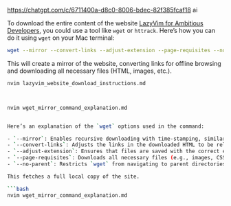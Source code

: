 <https://chatgpt.com/c/6711400a-d8c0-8006-bdec-82f385fcaf18>
ai

To download the entire content of the website [LazyVim for Ambitious Developers](https://lazyvim-ambitious-devs.phillips.codes), you could use a tool like `wget` or `httrack`. Here’s how you can do it using `wget` on your Mac terminal:

```bash
wget --mirror --convert-links --adjust-extension --page-requisites --no-parent https://lazyvim-ambitious-devs.phillips.codes
```

This will create a mirror of the website, converting links for offline browsing and downloading all necessary files (HTML, images, etc.).

````bash
nvim lazyvim_website_download_instructions.md



nvim wget_mirror_command_explanation.md


Here’s an explanation of the `wget` options used in the command:

- `--mirror`: Enables recursive downloading with time-stamping, similar to mirroring a site.
- `--convert-links`: Adjusts the links in the downloaded HTML to be relative, allowing offline browsing.
- `--adjust-extension`: Ensures that files are saved with the correct extension, like `.html` for HTML pages.
- `--page-requisites`: Downloads all necessary files (e.g., images, CSS) required to display the pages properly.
- `--no-parent`: Restricts `wget` from navigating to parent directories, limiting the download to the specified site.

This fetches a full local copy of the site.

```bash
nvim wget_mirror_command_explanation.md
````

```

```
